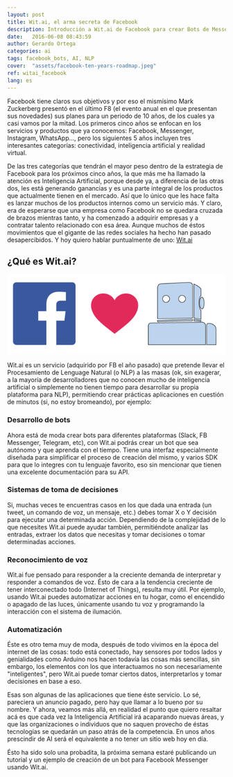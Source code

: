 ```yaml
---
layout: post
title: Wit.ai, el arma secreta de Facebook
description: Introducción a Wit.ai de Facebook para crear Bots de Messenger y otras aplicaciones prácticas de NLP e inteligencia artificial.
date:   2016-06-08 08:43:59
author: Gerardo Ortega
categories: ai
tags: facebook_bots, AI, NLP
cover:  "assets/facebook-ten-years-roadmap.jpeg"
ref: witai_facebook
lang: es
---
```


Facebook tiene claros sus objetivos y por eso el mismísimo Mark Zuckerberg presentó en el último F8 (el evento anual en el que presentan sus novedades) sus planes para un periodo de 10 años, de los cuales ya casi vamos por la mitad. Los primeros cinco años se enfocan en los servicios y productos que ya conocemos: Facebook, Messenger, Instagram, WhatsApp..., pero los siguientes 5 años incluyen tres interesantes categorías: conectividad, inteligencia artificial y realidad virtual.

De las tres categorías que tendrán el mayor peso dentro de la estrategia de Facebook para los próximos cinco años, la que más me ha llamado la atención es Inteligencia Artificial, porque desde ya, a diferencia de las otras dos, les está generando ganancias y es una parte integral de los productos que actualmente tienen en el mercado. Así que lo único que les hace falta es lanzar muchos de los productos internos como un servicio más. Y claro, era de esperarse que una empresa como Facebook no se quedara cruzada de brazos mientras tanto, y ha comenzado a adquirir empresas y a contratar talento relacionado con esa área. Aunque muchos de éstos movimientos que el gigante de las redes sociales ha hecho han pasado desapercibidos. Y hoy quiero hablar puntualmente de uno: <a href="https://wit.ai/" title="Go to Wit.ai" target="blank">Wit.ai</a>

## ¿Qué es Wit.ai?

<a href="https://wit.ai/" title="Go to Wit.ai" target="_blank"><img src="/assets/wit_ai_fb.png" alt="wit-ai-fb" title="Wit.ai y Facebook"></a>

Wit.ai es un servicio (adquirido por FB el año pasado) que pretende llevar el Procesamiento de Lenguage Natural (o NLP) a las masas (ok, sin exagerar, a la mayoría de desarrolladores que no conocen mucho de inteligencia artificial o simplemente no tienen tiempo para desarrollar su propia plataforma para NLP), permitiendo crear prácticas aplicaciones en cuestión de minutos (si, no estoy bromeando), por ejemplo:

### Desarrollo de bots 

Ahora está de moda crear bots para diferentes plataformas (Slack, FB Messenger, Telegram, etc), con Wit.ai podrás crear un bot que sea autónomo y que aprenda con el tiempo. Tiene una interfaz especialmente diseñada para simplificar el proceso de creación del mismo, y varios SDK para que lo integres con tu lenguaje favorito, eso sin mencionar que tienen una excelente documentación para su API.

### Sistemas de toma de decisiones 

Si, muchas veces te encuentras casos en los que dada una entrada (un tweet, un comando de voz, un mensaje, etc.) debes tomar X o Y decisión para ejecutar una determinada acción. Dependiendo de la complejidad de lo que necesites Wit.ai puede ayudar también, permitiéndote analizar las entradas, extraer los datos que necesitas y tomar decisiones o tomar determinadas acciones.

### Reconocimiento de voz

Wit.ai fue pensado para responder a la creciente demanda de interpretar y responder a comandos de voz. Ésto de cara a la tendencia creciente de tener interconectado todo (Internet of Things), resulta muy útil. Por ejemplo, usando Wit.ai puedes automatizar acciones en tu hogar, como el encendido o apagado de las luces, únicamente usando tu voz y programando la interacción con el sistema de ilumación.

### Automatización 

Éste es otro tema muy de moda, después de todo vivimos en la época del internet de las cosas: todo está conectado, hay sensores por todos lados y genialidades como Arduino nos hacen todavía las cosas más sencillas, sin embargo, los elementos con los que interactuamos no son necesariamente "inteligentes", pero Wit.ai puede tomar ciertos datos, interpretarlos y tomar decisiones en base a eso.

Esas son algunas de las aplicaciones que tiene éste servicio. Lo sé, pareciera un anuncio pagado, pero hay que llamar a lo bueno por su nombre. Y ahora, veamos más allá, en realidad el punto que quiero resaltar acá es que cada vez la Inteligencia Artificial irá acaparando nuevas áreas, y que las organizaciones o individuos que no saquen provecho de éstas tecnologías se quedarán un paso atrás de la competencia. En unos años prescindir de AI será el equivalente a no tener un sitio web hoy en día.

Ésto ha sido solo una probadita, la próxima semana estaré publicando un tutorial y un ejemplo de creación de un bot para Facebook Messenger usando Wit.ai.

